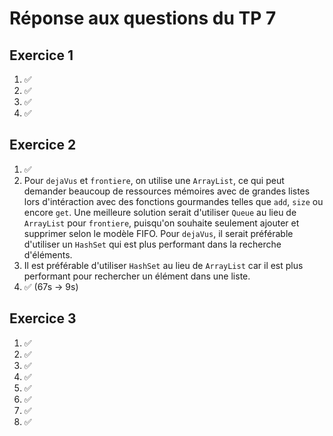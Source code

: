 # Réponse aux questions du TP 7

## Exercice 1
1. ✅
2. ✅
3. ✅
4. ✅

## Exercice 2
1. ✅
2. Pour `dejaVus` et `frontiere`, on utilise une `ArrayList`, ce qui peut demander beaucoup de ressources mémoires avec de grandes listes lors d'intéraction avec des fonctions gourmandes telles que `add`, `size` ou encore `get`. Une meilleure solution serait d'utiliser `Queue` au lieu de `ArrayList` pour `frontiere`, puisqu'on souhaite seulement ajouter et supprimer selon le modèle FIFO. Pour `dejaVus`, il serait préférable d'utiliser un `HashSet` qui est plus performant dans la recherche d'éléments.
3. Il est préférable d'utiliser `HashSet` au lieu de `ArrayList` car il est plus performant pour rechercher un élément dans une liste.
4. ✅ (67s -> 9s)

## Exercice 3
1. ✅
2. ✅
3. ✅
4. ✅
5. ✅
6. ✅
7. ✅
8. ✅
